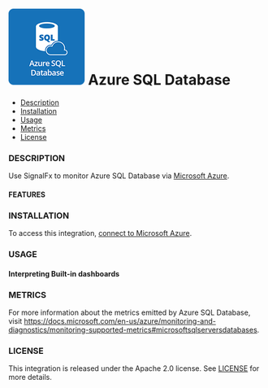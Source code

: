 # ![](./img/integrations_azuresqldatabase.png) Azure SQL Database

- [Description](#description)
- [Installation](#installation)
- [Usage](#usage)
- [Metrics](#metrics)
- [License](#license)

### DESCRIPTION

Use SignalFx to monitor Azure SQL Database via [Microsoft Azure](https://github.com/signalfx/integrations/tree/master/azure)[](sfx_link:azure).

#### FEATURES

### INSTALLATION

To access this integration, [connect to Microsoft Azure](https://github.com/signalfx/integrations/tree/master/azure)[](sfx_link:azure).

### USAGE

#### Interpreting Built-in dashboards




### METRICS

For more information about the metrics emitted by Azure SQL Database, visit https://docs.microsoft.com/en-us/azure/monitoring-and-diagnostics/monitoring-supported-metrics#microsoftsqlserversdatabases.

### LICENSE

This integration is released under the Apache 2.0 license. See [LICENSE](./LICENSE) for more details.
